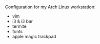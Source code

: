 Configuration for my Arch Linux workstation:
 - vim
 - i3 & i3 bar
 - termite
 - fonts
 - apple magic trackpad
